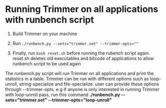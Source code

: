 Running Trimmer on all applications with runbench script
=======

1) Build Trimmer on your machine

2) Run `./runbench.py --sets="trimmer.set" --trimmer-opts=""`

3) Finally, run `bash reset.sh` before running the rubench script again. reset.sh deletes old executables and bitcode of applications to allow runbench script to be used again


The runbench.py script will run Trimmer on all applications and print the statistics in a table. Trimmer can be run with different options such as loop-unroll, string-specialize and file-specialize. user can provide these options through --trimmer-opts. e.g if anyone is only interested in running Trimmer with loop-unroll pass, run this command **./runbench.py --sets="trimmer.set" --trimmer-opts="loop-unroll"**
